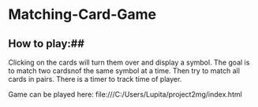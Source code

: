# Matching-Card-Game


## How to play:##

Clicking on the cards will turn them over and display a symbol.
The goal is to match two cardsnof the same symbol at a time.
Then try to match all cards in pairs. There is a timer to track time of player.






Game can be played here: file:///C:/Users/Lupita/project2mg/index.html
